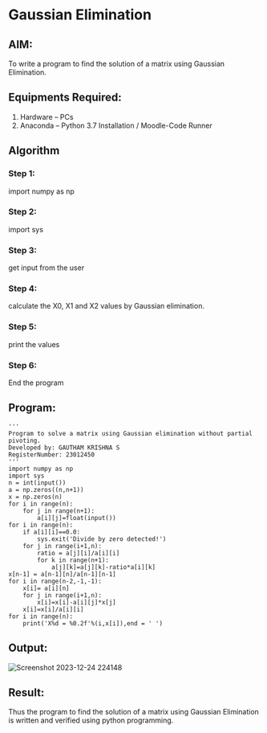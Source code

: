 # Gaussian Elimination

## AIM:
To write a program to find the solution of a matrix using Gaussian Elimination.

## Equipments Required:
1. Hardware – PCs
2. Anaconda – Python 3.7 Installation / Moodle-Code Runner

## Algorithm
### Step 1:
import numpy as np
### Step 2:
import sys
### Step 3:
get input from the user
### Step 4:
calculate the X0, X1 and X2 values by Gaussian elimination.
### Step 5:
print the values
### Step 6:
End the program
## Program:
```
'''
Program to solve a matrix using Gaussian elimination without partial pivoting.
Developed by: GAUTHAM KRISHNA S
RegisterNumber: 23012450
'''
import numpy as np
import sys
n = int(input())
a = np.zeros((n,n+1))
x = np.zeros(n)
for i in range(n):
    for j in range(n+1):
        a[i][j]=float(input())
for i in range(n):
    if a[i][i]==0.0:
        sys.exit('Divide by zero detected!')
    for j in range(i+1,n):
        ratio = a[j][i]/a[i][i]
        for k in range(n+1):
            a[j][k]=a[j][k]-ratio*a[i][k]
x[n-1] = a[n-1][n]/a[n-1][n-1]
for i in range(n-2,-1,-1):
    x[i]= a[i][n]
    for j in range(i+1,n):
        x[i]=x[i]-a[i][j]*x[j]
    x[i]=x[i]/a[i][i]
for i in range(n):
    print('X%d = %0.2f'%(i,x[i]),end = ' ')
```
## Output:
![Screenshot 2023-12-24 224148](https://github.com/gauthamkrishna7/Gaussian/assets/141175025/65410204-497e-430e-a0ed-9313c5e551d8)
## Result:
Thus the program to find the solution of a matrix using Gaussian Elimination is written and verified using python programming.

